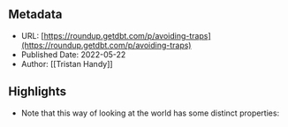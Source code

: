 ## Metadata
* URL: [https://roundup.getdbt.com/p/avoiding-traps](https://roundup.getdbt.com/p/avoiding-traps)
* Published Date: 2022-05-22
* Author: [[Tristan Handy]]

## Highlights
* Note that this way of looking at the world has some distinct properties:
